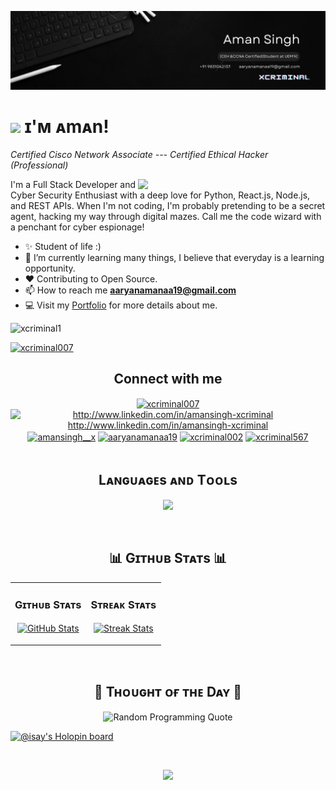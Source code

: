 <!--Banner-->
![Kiran1689 Banner Image](./list.png)





<!--Header Name-->
# <img src="https://emojis.slackmojis.com/emojis/images/1531849430/4246/blob-sunglasses.gif?1531849430" width="30"/> ɪ'ᴍ ᴀmᴀn! 
*Certified Cisco Network Associate --- Certified Ethical Hacker (Professional)*
<br /> 
<!--Night Owl image-->
<div>
  <img align="right" width="300" src="https://github.com/xcriminal1/xcriminal/blob/root/Project-cry.gif">
</div>


<!--Start Intro-->               
<p align="left">I'm a Full Stack Developer and Cyber Security Enthusiast with a deep love for Python, React.js, Node.js, and REST APIs. When I'm not coding, I'm probably pretending to be a secret agent, hacking my way through digital mazes. Call me the code wizard with a penchant for cyber espionage! </p>

- ✨ Student of life :)
- 🌱 I’m currently learning many things, I believe that everyday is a learning opportunity.
- ❤ Contributing to Open Source.
- 📫 How to reach me **aaryanamanaa19@gmail.com**
- 💻 Visit my [Portfolio](https://xcriminal.xyz) for more details about me.
<!--End Intro-->


<p align="left"> <img src="https://komarev.com/ghpvc/?username=xcriminal1&label=Profile%20views&color=469dd2&style=plastic" alt="xcriminal1" /> </p>

<p align="left"> <a href="https://twitter.com/xcriminal007" target="blank"><img src="https://img.shields.io/twitter/follow/xcriminal007?logo=twitter&style=for-the-badge" alt="xcriminal007" /></a> </p>



<!--Connect with me-->       
<h2 align="center">Connect with me</h2> 
<p align="center">
<a href="https://twitter.com/xcriminal007" target="blank"><img align="center" src="https://raw.githubusercontent.com/rahuldkjain/github-profile-readme-generator/master/src/images/icons/Social/twitter.svg" alt="xcriminal007" height="30" width="40" /></a>
<a href="https://linkedin.com/in/http://www.linkedin.com/in/amansingh-xcriminal http://www.linkedin.com/in/amansingh-xcriminal" target="blank"><img align="center" src="https://raw.githubusercontent.com/rahuldkjain/github-profile-readme-generator/master/src/images/icons/Social/linked-in-alt.svg" alt="http://www.linkedin.com/in/amansingh-xcriminal http://www.linkedin.com/in/amansingh-xcriminal" height="30" width="40" /></a>
<a href="https://instagram.com/amansingh__x" target="blank"><img align="center" src="https://raw.githubusercontent.com/rahuldkjain/github-profile-readme-generator/master/src/images/icons/Social/instagram.svg" alt="amansingh__x" height="30" width="40" /></a>
<a href="https://www.hackerrank.com/aaryanamanaa19" target="blank"><img align="center" src="https://raw.githubusercontent.com/rahuldkjain/github-profile-readme-generator/master/src/images/icons/Social/hackerrank.svg" alt="aaryanamanaa19" height="30" width="40" /></a>
<a href="https://www.leetcode.com/xcriminal002" target="blank"><img align="center" src="https://raw.githubusercontent.com/rahuldkjain/github-profile-readme-generator/master/src/images/icons/Social/leet-code.svg" alt="xcriminal002" height="30" width="40" /></a>
<a href="https://auth.geeksforgeeks.org/user/xcriminal567" target="blank"><img align="center" src="https://raw.githubusercontent.com/rahuldkjain/github-profile-readme-generator/master/src/images/icons/Social/geeks-for-geeks.svg" alt="xcriminal567" height="30" width="40" /></a>
<br />
<br />

<!--Languages and Tools Section-->       
<h2 align="center">Lᴀɴɢᴜᴀɢᴇs ᴀɴᴅ Tᴏᴏʟs</h2> 
<p align="center">
<img width="500px"  src="https://skillicons.dev/icons?i=py,java,js,react,git,github,figma,kali,kubernetes,redhat,nodejs,postgres,vscode,docker,postman,linux,bash,aws,googlecloud,cloudflare&perline=10"  />
</p>
<br />

<!--Github stats Table--> 
<h2 align="center">📊 Gɪᴛʜᴜʙ Sᴛᴀᴛs 📊</h2>

<table width="100%">
  <tr>
    <td width="50%">
      <h3 align="center"><strong>Gɪᴛʜᴜʙ Sᴛᴀᴛs</strong></h3>
      <p align="center">
        <a href="https://github.com/xcriminal1">
          <img align="center" src="https://github-readme-stats.vercel.app/api?username=xcriminal1&count_private=true&show_icons=true&theme=nightowl&bg_color=0,000000,441350&title_color=c56a90&text_color=ffffff&rank_icon=github&hide=prs,issues,contribs&show=reviews,prs_merged,prs_merged_percentage" alt="GitHub Stats" />
        </a>
      </p>
    </td>
    <td width="50%">
      <h3 align="center"><strong>Sᴛʀᴇᴀᴋ Sᴛᴀᴛs</strong></h3>
      <p align="center">
        <a href="https://github.com/xcriminal1">
          <img align="center" src="https://streak-stats.demolab.com?user=xcriminal1&theme=nightowl&background=0,000000,441350&fire=ffeb95&ring=ffeb95&sideNums=ffffff&sideLabels=ffffff&dates=c56a90&currStreakNum=ffffff" alt="Streak Stats" />
        </a>
      </p>
    </td>
  </tr>
<!--   <tr> -->
<!--     <td width="50%"> -->
<!--       <h3 align="center"><strong>Lᴀᴛᴇsᴛ Pʀᴏᴊᴇᴄᴛ</strong></h3>
      <p align="center">
        <a href="https://github.com/xcriminal1/xcriminal1">
          <img align="center" width="470" src="https://github-readme-stats.vercel.app/api/pin/?username=xcriminal1&repo=xcriminal1&theme=nightowl&show_owner=true&bg_color=0,000000,441350&title_color=c56a90&text_color=ffffff" alt="Awesome-Dev-Portfolios" />
        </a>
      </p>
    </td>
    <td width="50%">
      <h3 align="center"><strong>Tᴏᴘ Cᴏɴᴛʀɪʙᴜᴛɪᴏɴs</strong></h3>
      <p align="center">
        <a href="https://github.com/xcriminal1"> -->
<!--           <img align="center" src="https://github-contributor-stats.vercel.app/api?username=xcriminal1&limit=3&theme=nightowl&show_owner=true&combine_all_yearly_contributions=false&bg_color=0,000000,441350&title_color=c56a90&text_color=ffffff" alt="Top Repo" />
        </a> -->
<!--       </p> -->
<!--     </td> -->
  </tr>
</table>
<br />


<h2 align="center">🌟 Tʜᴏᴜɢʜᴛ ᴏғ ᴛʜᴇ Dᴀʏ 🌟</h2>
<!-- Random Programming Quote -->
<p align="center">
<img src="https://quotes-github-readme.vercel.app/api?type=horizontal&theme=radical" alt="Random Programming Quote" />
</p>

[![@isay's Holopin board](https://holopin.me/xcriminal1)](https://holopin.io/@xcriminal1)

<br />


<!--Footer--> 
<p align="center">
  <img src="https://capsule-render.vercel.app/api?type=waving&color=gradient&height=65&section=footer"/>
</p>

















